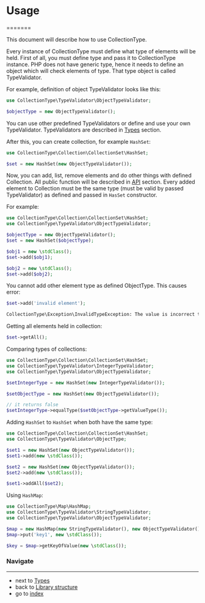 # Usage
=======

This document will describe how to use CollectionType.

Every instance of CollectionType must define what type of elements will be held. First of all, you must define type and pass it to CollectionType instance.
PHP does not have generic type, hence it needs to define an object which will check elements of type. That type object is called TypeValidator.

For example, definition of object TypeValidator looks like this:

```php
use CollectionType\TypeValidator\ObjectTypeValidator;

$objectType = new ObjectTypeValidator();
```
You can use other predefined TypeValidators or define and use your own TypeValidator. TypeValidators are described in [Types](/docs/4.TypeValidators.md) section.

After this, you can create collection, for example `HashSet`:

```php
use CollectionType\Collection\CollectionSet\HashSet;

$set = new HashSet(new ObjectTypeValidator());
```

Now, you can add, list, remove elements and do other things with defined Collection. All public function will be described in [API](/docs/5.API.md) section.
Every added element to Collection must be the same type (must be valid by passed TypeValidator) as defined and passed in `HasSet` constructor.

For example:

```php
use CollectionType\Collection\CollectionSet\HashSet;
use CollectionType\TypeValidator\ObjectTypeValidator;

$objectType = new ObjectTypeValidator();
$set = new HashSet($objectType);

$obj1 = new \stdClass();
$set->add($obj1);

$obj2 = new \stdClass();
$set->add($obj2);
```

You cannot add other element type as defined ObjectType. This causes error:
```php
$set->add('invalid element');
```

```sh
CollectionType\Exception\InvalidTypeException: The value is incorrect type. string given!
```

Getting all elements held in collection:

```php
$set->getAll();
```

Comparing types of collections:

```php
use CollectionType\Collection\CollectionSet\HashSet;
use CollectionType\TypeValidator\IntegerTypeValidator;
use CollectionType\TypeValidator\ObjectTypeValidator;

$setIntegerType = new HashSet(new IntegerTypeValidator());

$setObjectType = new HashSet(new ObjectTypeValidator());

// it returns false
$setIntegerType->equalType($setObjectType->getValueType());
```

Adding `HashSet` to `HashSet` when both have the same type:

```php
use CollectionType\Collection\CollectionSet\HashSet;
use CollectionType\TypeValidator\ObjectType;

$set1 = new HashSet(new ObjectTypeValidator());
$set1->add(new \stdClass());

$set2 = new HashSet(new ObjectTypeValidator());
$set2->add(new \stdClass());

$set1->addAll($set2);
```

Using `HashMap`:

```php
use CollectionType\Map\HashMap;
use CollectionType\TypeValidator\StringTypeValidator;
use CollectionType\TypeValidator\ObjectTypeValidator;

$map = new HashMap(new StringTypeValidator(), new ObjectTypeValidator());
$map->put('key1', new \stdClass());

$key = $map->getKeyOfValue(new \stdClass());
```

### Navigate
------------

* next to [Types](/docs/4.TypeValidators.md)
* back to [Library structure](/docs/2.LibraryStructure.md)
* go to [index](/docs/README.md)